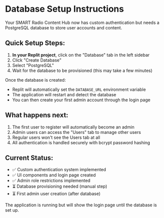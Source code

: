 # Database Setup Instructions

Your SMART Radio Content Hub now has custom authentication but needs a PostgreSQL database to store user accounts and content.

## Quick Setup Steps:

1. **In your Replit project**, click on the "Database" tab in the left sidebar
2. Click "Create Database" 
3. Select "PostgreSQL"
4. Wait for the database to be provisioned (this may take a few minutes)

Once the database is created:
- Replit will automatically set the `DATABASE_URL` environment variable
- The application will restart and detect the database
- You can then create your first admin account through the login page

## What happens next:

1. The first user to register will automatically become an admin
2. Admin users can access the "Users" tab to manage other users
3. Regular users won't see the Users tab at all
4. All authentication is handled securely with bcrypt password hashing

## Current Status:
- ✅ Custom authentication system implemented
- ✅ UI components and login page created
- ✅ Admin role restrictions implemented
- ⏳ Database provisioning needed (manual step)
- ⏳ First admin user creation (after database)

The application is running but will show the login page until the database is set up.